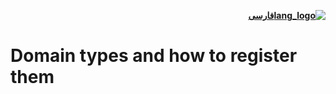 <div dir="rtl">

[**![lang_logo](https://raw.githubusercontent.com/stevenrskelton/flag-icon/master/png/16/country-4x3/ir.png)فارسی**](https://github.com/hiddify/hiddify-config/wiki/%D9%81%D8%B1%D9%85%D8%AA-%D8%B5%D8%AD%DB%8C%D8%AD-%D9%84%DB%8C%D9%86%DA%A9-%D8%A7%D8%AF%D9%85%DB%8C%D9%86)
</div>

# Domain types and how to register them